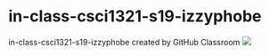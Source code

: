 # in-class-csci1321-s19-izzyphobe
in-class-csci1321-s19-izzyphobe created by GitHub Classroom
<img src="https://i.redd.it/gbtfz3bu81n11.jpg">
